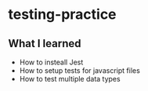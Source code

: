 # testing-practice

## What I learned
- How to insteall Jest
- How to setup tests for javascript files
- How to test multiple data types
